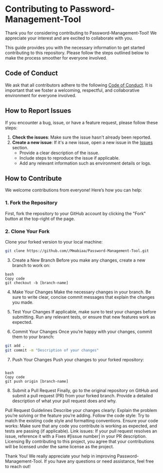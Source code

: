 # Contributing to Password-Management-Tool

Thank you for considering contributing to Password-Management-Tool! We appreciate your interest and are excited to collaborate with you.

This guide provides you with the necessary information to get started contributing to this repository. Please follow the steps outlined below to make the process smoother for everyone involved.

## Code of Conduct

We ask that all contributors adhere to the following [Code of Conduct](CODE_OF_CONDUCT.md). It is important that we foster a welcoming, respectful, and collaborative environment for everyone involved.

## How to Report Issues

If you encounter a bug, issue, or have a feature request, please follow these steps:

1. **Check the issues**: Make sure the issue hasn't already been reported.
2. **Create a new issue**: If it's a new issue, open a new issue in the [Issues](https://github.com/Mmabiaa/Password-Management-Tool/issues) section.
   - Provide a clear description of the issue.
   - Include steps to reproduce the issue if applicable.
   - Add any relevant information such as environment details or logs.

## How to Contribute

We welcome contributions from everyone! Here’s how you can help:

### 1. Fork the Repository

First, fork the repository to your GitHub account by clicking the "Fork" button at the top-right of the page.

### 2. Clone Your Fork

Clone your forked version to your local machine:

```bash
git clone https://github.com//Mmabiaa/Password-Management-Tool.git
```
3. Create a New Branch
Before you make any changes, create a new branch to work on:
```
bash
Copy code
git checkout -b [branch-name]
```
4. Make Your Changes
Make the necessary changes in your branch. Be sure to write clear, concise commit messages that explain the changes you made.

5. Test Your Changes
If applicable, make sure to test your changes before submitting. Run any relevant tests, or ensure that new features work as expected.

6. Commit Your Changes
Once you’re happy with your changes, commit them to your branch:

```bash
git add .
git commit -m "Description of your changes"
```
7. Push Your Changes
Push your changes to your forked repository:
```

bash
Copy code
git push origin [branch-name]
```
8. Submit a Pull Request
Finally, go to the original repository on GitHub and submit a pull request (PR) from your forked branch. Provide a detailed description of what your pull request does and why.

Pull Request Guidelines
Describe your changes clearly: Explain the problem you’re solving or the feature you’re adding.
Follow the code style: Try to match the existing code style and formatting conventions.
Ensure your code works: Make sure that any code you contribute is working as expected, and tests are passing (if applicable).
Link issues: If your pull request resolves an issue, reference it with a Fixes #[issue number] in your PR description.
Licensing
By contributing to this project, you agree that your contributions will be licensed under the same license as the project.

Thank You!
We really appreciate your help in improving Password-Management-Tool. If you have any questions or need assistance, feel free to reach out!

